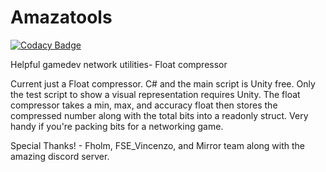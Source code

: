 # Amazatools

[![Codacy Badge](https://api.codacy.com/project/badge/Grade/7129d4af58174868bd7747815cbda6bd)](https://app.codacy.com/gh/AnthonE/Amazatools?utm_source=github.com&utm_medium=referral&utm_content=AnthonE/Amazatools&utm_campaign=Badge_Grade_Settings)

Helpful gamedev network utilities- Float compressor

Current just a Float compressor. C# and the main script is Unity free. Only the test script to show a visual representation requires Unity.
The float compressor takes a min, max, and accuracy float then stores the compressed number along with the total bits into a readonly struct.
Very handy if you're packing bits for a networking game.  

Special Thanks! - Fholm, FSE_Vincenzo, and Mirror team along with the amazing discord server. 
